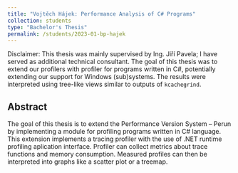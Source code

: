 ```yaml
---
title: "Vojtěch Hájek: Performance Analysis of C# Programs"
collection: students
type: "Bachelor's Thesis"
permalink: /students/2023-01-bp-hajek
---
```


Disclaimer: This thesis was mainly supervised by Ing. Jiří Pavela; I have served as additional technical
consultant. The goal of this thesis was to extend our profilers with profiler for programs written in C#, potentially
extending our support for Windows (sub)systems. The results were interpreted using tree-like views similar to outputs
of `kcachegrind`.

## Abstract

The goal of this thesis is to extend the Performance Version System – Perun by implementing a module for profiling
programs written in C# language. This extension implements a tracing profiler with the use of .NET runtime profiling
aplication interface. Profiler can collect metrics about trace functions and memory consumption. Measured profiles can
then be interpreted into graphs like a scatter plot or a treemap.
